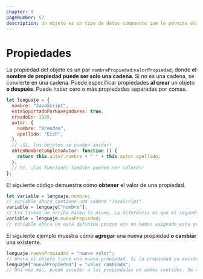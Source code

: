 ```yaml
---
chapter: 9
pageNumber: 57
description: Un objeto es un tipo de datos compuesto que le permite almacenar y organizar datos en pares clave-valor. Cada par clave-valor de un objeto se denomina propiedad. Las propiedades se utilizan para representar características, atributos o rasgos del objeto.
---
```

# Propiedades

La propiedad del objeto es un par `nombrePropiedad`:`valorPropiedad`, donde **el nombre de propiedad puede ser solo una cadena**. Si no es una cadena, se convierte en una cadena. Puede especificar propiedades **al crear** un objeto **o después**. Puede haber cero o más propiedades separadas por comas.

```javascript
let lenguaje = {
  nombre: "JavaScript",
  estaSoportadoPorNavegadores: true,
  creadoEn: 1995,
  autor: {
    nombre: "Brendan",
    apellido: "Eich",
  },
  // ¡Sí, los objetos se pueden anidar!
  obtenNombreCompletoAutor: function () {
    return this.autor.nombre + " " + this.autor.apellido;
  },
  // Sí, ¡las funciones también pueden ser valores!
};
```

El siguiente código demuestra cómo **obtener** el valor de una propiedad.

```javascript
let variable = lenguaje.nombre;
// variable ahora contiene una cadena "JavaScript".
variable = lenguaje["nombre"];
// Las líneas de arriba hacen lo mismo. La diferencia es que el segundo te permite usar literalmente cualquier cadena como nombre de propiedad, pero es menos legible.
variable = lenguaje.nuevaPropiedad;
// variable ahora no está definida porque aún no hemos asignado esta propiedad.
```

El siguiente ejemplo muestra cómo **agregar** una nueva propiedad **o cambiar** una existente.

```javascript
lenguaje.nuevaPropiedad = "nuevo valor";
// Ahora el objeto tiene una nueva propiedad. Si la propiedad ya existe, se repondrá su valor.
lenguaje["nuevaPropiedad"] = "valor cambiado";
// Una vez más, puede acceder a las propiedades en ambos sentidos. Se recomienda la primera (notación de puntos).
```
